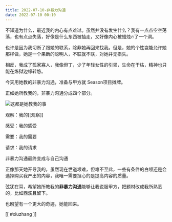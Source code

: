 ```yaml
---
title: 2022-07-10-非暴力沟通
date: 2022-07-10 00:10
---
```


不知道为什么，最近我的内心有点难过。虽然并没有发生什么？我有一点点空空荡荡，也有点点失落，好像是什么东西被抽走，又好像内心被蜡烛🔥了一个洞。

也许是因为我切断了跟她的联系，除非她再回来找我。但是，她的个性岂能允许她那样做，她是一个果断的聪明人，不联就不联，对她并无损失。

相反，我成了孤家寡人，我像但丁，少了年轻女性的引领，生命在干枯，精神也只能在炼狱边缘转悠。

今天用她教的非暴力沟通，准备与甲方就 Season项目摊牌。

正如她所教我的，非暴力沟通分成四个部分。

![这都是她教我的事](https://vip2.loli.io/2022/07/10/xz1j59kVq7rIgLU.png)

观察：我的[[观察]]

感受：我的感受

需要：我的需要

请求：我的请求

非暴力沟通最终变成与自己沟通

正像那天她开导我的，虽然现在世道艰难，但难不至此，一些有条件的白领还是会选择购买我产出的内容，我唯一需要担心的是提高内容的质量。

弦犹在耳，希望她所教我的**非暴力沟通**能够让我说服甲方，把题材改成我所熟悉的，比如西溪且留下。

也盼望有一个更大的奇迹，她能回来。

[[ #xiuzhang ]] 